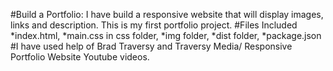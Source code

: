 #Build a Portfolio:	
	I have build a responsive website that will display images, links and description. This is my first portfolio project.
#Files Included
	*index.html,
	*main.css in css folder,
	*img folder,
	*dist folder, 
	*package.json
#I have used help of Brad Traversy and Traversy Media/ Responsive Portfolio Website Youtube videos. 
